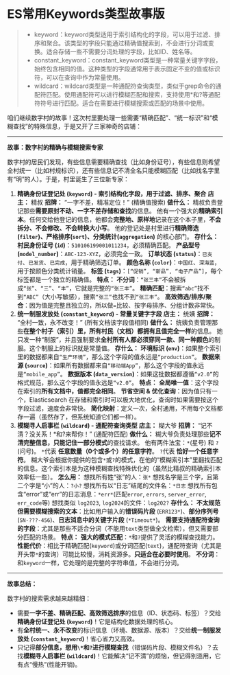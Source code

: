 # ES常用Keywords类型故事版
> * keyword：keyword类型适用于索引结构化的字段，可以用于过滤、排序和聚合。该类型的字段只能通过精确值搜索到，不会进行分词或变换。适合存储一些不需要分词处理的字段，比如ID、姓名等。
> * constant_keyword：constant_keyword类型是一种常量关键字字段，始终包含相同的值。这种类型的字段通常用于表示固定不变的值或标识符，可以在查询中作为常量使用。
> * wildcard：wildcard类型是一种通配符查询类型，类似于grep命令的通配符匹配。使用通配符可以进行模糊匹配和搜索，支持使用*和?等通配符符号进行匹配。适合在需要进行模糊搜索或匹配的场景中使用。

咱们继续数字村的故事！这次村里要处理一些需要“精确匹配”、“统一标识”和“模糊查找”的特殊信息，于是又开了三家神奇的店铺：

------

**故事：数字村的精确与模糊搜索专家**

数字村的居民们发现，有些信息需要精确查找（比如身份证号），有些信息则希望全村统一（比如村规标识），还有些信息记不清全名只能模糊匹配（比如找名字里有“明”的人）。于是，村里诞生了三位新专家：

1. **精确身份证登记处 (`keyword`) - 索引结构化字段，用于过滤、排序、聚合** **店主：** 精叔 **招牌：** “一字不差，精准定位！” (精确值搜索) **做什么：** 精叔负责登记那些**需要原封不动、一字不差存储和查找**的信息。 他有一个强大的**精确索引本**。任何交给他登记的信息，他都会**完整地、原样地**记录在这个本子里，**不会拆分、不会修改、不会转换大小写**。 他的登记处是村里进行**精确筛选(`filter`)、严格排序(`sort`)、分类统计(`aggregation`)** 的核心部门。 **存什么：** **村民身份证号 (`id`)**：`510106199001011234`，必须精确匹配。 **产品型号 (`model_number`)**：`ABC-123-XYZ`，必须完全一致。 **订单状态 (`status`)**：`已支付`、`已发货`、`已完成`，用于精确筛选订单。 **颜色名称 (`color`)**：`中国红`、`深海蓝`，用于按颜色分类统计销量。 **标签 (`tags`)**：`[“促销”, “新品”, “电子产品”]`，每个标签都是一个独立的精确值。 **特点：** **不分词**：`“张三丰”`不会被拆成`“张”`、`“三”`、`“丰”`，它就是完整的`“张三丰”`。 **精确匹配**：搜索`“abc”`找不到`“ABC”`（大小写敏感），搜索`“张三”`也找不到`“张三丰”`。 **高效筛选/排序/聚合**：因为值是完整且独立的，所以做`=`比较、按字母排序、分组计数非常快。
2. **统一制服发放处 (`constant_keyword`) - 常量关键字字段** **店主：** 统姨 **招牌：** “全村一致，永不改变！” (所有文档该字段值相同) **做什么：** 统姨负责管理那些**在整个村子（索引）里，所有村民（文档）都拥有且值完全一样**的信息。 她只发一种“制服”，并且强制要求**全村所有人都必须穿同一款、同一种颜色**的制服。这个制服上的标识就是常量值。 **存什么：** **环境标识 (`env`)**：如果整个索引里的数据都来自`“生产环境”`，那么这个字段的值永远是`“production”`。 **数据来源 (`source`)**：如果所有数据都来自`“移动端App”`，那么这个字段的值永远是`“mobile_app”`。 **数据版本 (`data_version`)**：如果这批数据都遵循`“v2.0”`的格式规范，那么这个字段的值永远是`“v2.0”`。 **特点：** **全局唯一值**：这个字段在索引的**所有文档中，值都完全相同**。 **节省空间 & 优化查询**：因为值只有一个，Elasticsearch 在存储和索引时可以极大地优化，查询时如果需要按这个字段过滤，速度会非常快。 **简化映射**：定义一次，全村通用，不用每个文档都存一遍（虽然存了，但系统知道它们都一样）。
3. **模糊寻人启事栏 (`wildcard`) - 通配符查询类型** **店主：** 糊大爷 **招牌：** “记不清？没关系！*和?来帮你！” (通配符匹配) **做什么：** 糊大爷负责处理那些**记不清完整信息，只能记住一部分模式**的查找请求。 他有两件法宝：`*`(星号) 和 `?`(问号)。 `*`代表 **任意数量（0个或多个）的任意字符**。 `?`代表 **恰好一个任意字符**。 糊大爷会根据你提供的包含`*`或`?`的模式，在他的“模糊索引本”里翻找匹配的信息。这个索引本是为这种模糊查找特殊优化的（虽然比精叔的精确索引本效率低一些）。 **怎么用：** 想找所有姓“张”的人：`张*` 想找名字是三个字，且第二个字是“小”的人：`?小?` 想找所有以“日志”结尾的文件名：`*日志` 想找所有包含“error”或“err”的日志消息：`*err*`(匹配`error`, `errors`, `server_error`, `err_code`等) 想找类似 `log2023`, `log2024`的文件：`log202?` **存什么：** **不太规范但需要模糊搜索的文本**：比如用户输入的**错误码片段** (`ERR123*`)、**部分序列号** (`SN-???-456`)、**日志消息中的关键字片段** (`*Timeout*`)。 **需要支持通配符查询的字段**：尤其是那些不适合分词（不能用`text`类型做全文检索），但又需要部分匹配的场景。 **特点：** **强大的模式匹配**：`*`和`?`提供了灵活的模糊查找能力。 **性能代价**：相比于精确匹配(`keyword`)或分词匹配(`text`)，通配符查询（尤其是开头带`*`的查询）可能比较慢，消耗资源多。**只适合在必要时使用**。 **不分词**：和`keyword`一样，它处理的是完整的字符串值，不会进行分词。

------

**故事总结：**

数字村的搜索需求越来越精细：

- 需要**一字不差、精确匹配、高效筛选排序**的信息（ID、状态码、标签）？交给**精确身份证登记处 (`keyword`)**！它是结构化数据处理的核心。
- 有**全村统一、永不改变**的标识信息（环境、数据源、版本）？交给**统一制服发放处 (`constant_keyword`)**！省心省力又高效。
- 只记得**部分信息，想用`\*`和`?`进行模糊查找**（错误码片段、模糊文件名）？去找**模糊寻人启事栏 (`wildcard`)**！它能解决“记不清”的烦恼，但记得别滥用，它有点“慢热”(性能开销)。